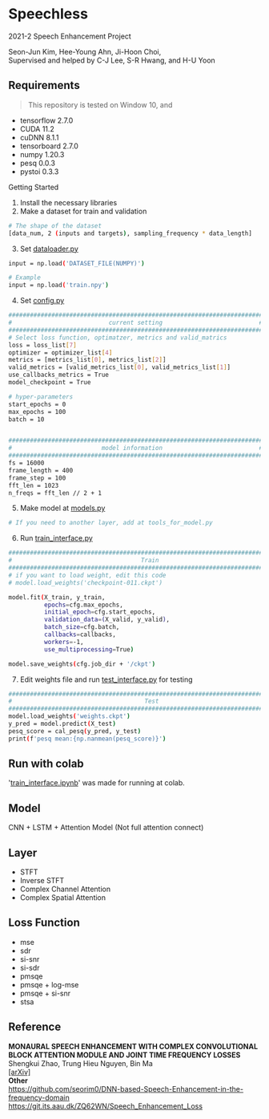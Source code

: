 # Speechless
2021-2 Speech Enhancement Project   
   
Seon-Jun Kim, Hee-Young Ahn, Ji-Hoon Choi,     
Supervised and helped by C-J Lee, S-R Hwang, and H-U Yoon

## Requirements
> This repository is tested on Window 10, and
- tensorflow 2.7.0
- CUDA 11.2
- cuDNN 8.1.1
- tensorboard 2.7.0
- numpy 1.20.3
- pesq 0.0.3
- pystoi 0.3.3

Getting Started
1. Install the necessary libraries
2. Make a dataset for train and validation
```sh
# The shape of the dataset
[data_num, 2 (inputs and targets), sampling_frequency * data_length]
```
3. Set [dataloader.py](https://github.com/Neurumaru/Speechless/blob/main/dataloader.py)
```sh
input = np.load('DATASET_FILE(NUMPY)')

# Example
input = np.load('train.npy')
```

4. Set [config.py](https://github.com/Neurumaru/Speechless/blob/main/config.py)
```sh
#######################################################################
#                           current setting                           #
#######################################################################
# Select loss function, optimatzer, metrics and valid_matrics
loss = loss_list[7]
optimizer = optimizer_list[4]
metrics = [metrics_list[0], metrics_list[2]]
valid_metrics = [valid_metrics_list[0], valid_metrics_list[1]]
use_callbacks_metrics = True
model_checkpoint = True

# hyper-parameters
start_epochs = 0
max_epochs = 100
batch = 10


#######################################################################
#                         model information                           #
#######################################################################
fs = 16000
frame_length = 400
frame_step = 100
fft_len = 1023
n_freqs = fft_len // 2 + 1
```

5. Make model at [models.py](https://github.com/Neurumaru/Speechless/blob/main/models.py)
```sh
# If you need to another layer, add at tools_for_model.py
```

6. Run [train_interface.py](https://github.com/Neurumaru/Speechless/blob/main/train_interface.py)
```sh
###############################################################################
#                                    Train                                    #
###############################################################################
# if you want to load weight, edit this code
# model.load_weights('checkpoint-011.ckpt')

model.fit(X_train, y_train,
          epochs=cfg.max_epochs,
          initial_epoch=cfg.start_epochs,
          validation_data=(X_valid, y_valid),
          batch_size=cfg.batch,
          callbacks=callbacks,
          workers=-1,
          use_multiprocessing=True)

model.save_weights(cfg.job_dir + '/ckpt')
```
7. Edit weights file and run [test_interface.py](https://github.com/Neurumaru/Speechless/blob/main/test_interface.py) for testing
```sh
###############################################################################
#                                     Test                                    #
###############################################################################
model.load_weights('weights.ckpt')
y_pred = model.predict(X_test)
pesq_score = cal_pesq(y_pred, y_test)
print(f'pesq mean:{np.nanmean(pesq_score)}')
```

## Run with colab
'[train_interface.ipynb](https://github.com/Neurumaru/Speechless/blob/main/train_interface.ipynb)' was made for running at colab.

## Model
CNN + LSTM + Attention Model
(Not full attention connect)

## Layer
- STFT
- Inverse STFT
- Complex Channel Attention
- Complex Spatial Attention

## Loss Function
- mse
- sdr
- si-snr
- si-sdr
- pmsqe
- pmsqe + log-mse
- pmsqe + si-snr
- stsa

## Reference
**MONAURAL SPEECH ENHANCEMENT WITH COMPLEX CONVOLUTIONAL BLOCK ATTENTION MODULE AND JOINT TIME FREQUENCY LOSSES**   
Shengkui Zhao, Trung Hieu Nguyen, Bin Ma   
[[arXiv]](https://arxiv.org/pdf/2102.01993v1.pdf)   
**Other**   
https://github.com/seorim0/DNN-based-Speech-Enhancement-in-the-frequency-domain
https://git.its.aau.dk/ZQ62WN/Speech_Enhancement_Loss
